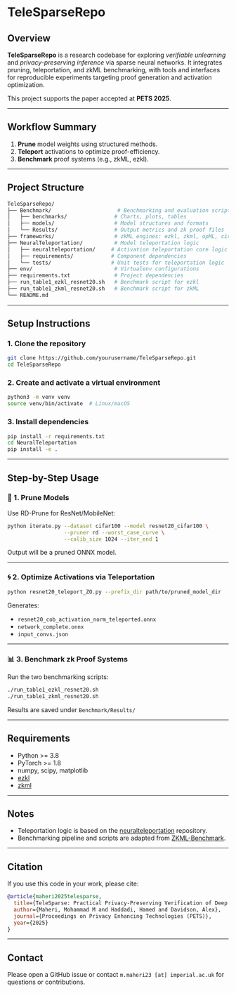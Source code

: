 # TeleSparseRepo

## Overview
**TeleSparseRepo** is a research codebase for exploring *verifiable unlearning* and *privacy-preserving inference* via sparse neural networks. It integrates pruning, teleportation, and zkML benchmarking, with tools and interfaces for reproducible experiments targeting proof generation and activation optimization.

This project supports the paper accepted at **PETS 2025**.

---

## Workflow Summary
1. **Prune** model weights using structured methods.
2. **Teleport** activations to optimize proof-efficiency.
3. **Benchmark** proof systems (e.g., zkML, ezkl).

---

## Project Structure
```bash
TeleSparseRepo/
├── Benchmark/                     # Benchmarking and evaluation scripts
│   ├── benchmarks/               # Charts, plots, tables
│   ├── models/                   # Model structures and formats
│   └── Results/                  # Output metrics and zk proof files
├── frameworks/                   # zkML engines: ezkl, zkml, opML, circomlib-ml
├── NeuralTeleportation/          # Model teleportation logic
│   ├── neuralteleportation/     # Activation teleportation core logic
│   ├── requirements/            # Component dependencies
│   └── tests/                   # Unit tests for teleportation logic
├── env/                          # Virtualenv configurations
├── requirements.txt              # Project dependencies
├── run_table1_ezkl_resnet20.sh   # Benchmark script for ezkl
├── run_table1_zkml_resnet20.sh   # Benchmark script for zkML
└── README.md
```

---

## Setup Instructions

### 1. Clone the repository
```bash
git clone https://github.com/yourusername/TeleSparseRepo.git
cd TeleSparseRepo
```

### 2. Create and activate a virtual environment
```bash
python3 -m venv venv
source venv/bin/activate  # Linux/macOS
```

### 3. Install dependencies
```bash
pip install -r requirements.txt
cd NeuralTeleportation
pip install -e .
```

---

## Step-by-Step Usage

### 🔧 1. Prune Models
Use RD-Prune for ResNet/MobileNet:
```bash
python iterate.py --dataset cifar100 --model resnet20_cifar100 \
                  --pruner rd --worst_case_curve \
                  --calib_size 1024 --iter_end 1
```
Output will be a pruned ONNX model.

---

### 🌀 2. Optimize Activations via Teleportation
```bash
python resnet20_teleport_ZO.py --prefix_dir path/to/pruned_model_dir
```
Generates:
- `resnet20_cob_activation_norm_teleported.onnx`
- `network_complete.onnx`
- `input_convs.json`

---

### 📊 3. Benchmark zk Proof Systems
Run the two benchmarking scripts:
```bash
./run_table1_ezkl_resnet20.sh
./run_table1_zkml_resnet20.sh
```
Results are saved under `Benchmark/Results/`

---

## Requirements
- Python >= 3.8
- PyTorch >= 1.8
- numpy, scipy, matplotlib
- [ezkl](https://github.com/zkonduit/ezkl)
- [zkml](https://github.com/zkml/zkml)

---

## Notes
- Teleportation logic is based on the [neuralteleportation](https://github.com/vitalab/neuralteleportation) repository.
- Benchmarking pipeline and scripts are adapted from [ZKML-Benchmark](https://github.com/Guy1m0/ZKML-Benchmark/tree/main).

---

## Citation
If you use this code in your work, please cite:
```bibtex
@article{maheri2025telesparse,
  title={TeleSparse: Practical Privacy-Preserving Verification of Deep Neural Networks},
  author={Maheri, Mohammad M and Haddadi, Hamed and Davidson, Alex},
  journal={Proceedings on Privacy Enhancing Technologies (PETS)},
  year={2025}
}
```

---

## Contact
Please open a GitHub issue or contact `m.maheri23 [at] imperial.ac.uk` for questions or contributions.
